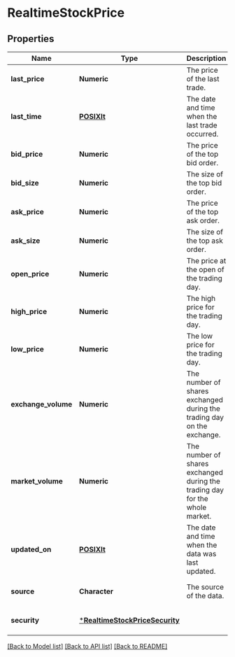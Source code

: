 # RealtimeStockPrice

## Properties
Name | Type | Description | Notes
------------ | ------------- | ------------- | -------------
**last_price** | **Numeric** | The price of the last trade. | [optional] [default to null]
**last_time** | [**POSIXlt**](POSIXlt.md) | The date and time when the last trade occurred. | [optional] [default to null]
**bid_price** | **Numeric** | The price of the top bid order. | [optional] [default to null]
**bid_size** | **Numeric** | The size of the top bid order. | [optional] [default to null]
**ask_price** | **Numeric** | The price of the top ask order. | [optional] [default to null]
**ask_size** | **Numeric** | The size of the top ask order. | [optional] [default to null]
**open_price** | **Numeric** | The price at the open of the trading day. | [optional] [default to null]
**high_price** | **Numeric** | The high price for the trading day. | [optional] [default to null]
**low_price** | **Numeric** | The low price for the trading day. | [optional] [default to null]
**exchange_volume** | **Numeric** | The number of shares exchanged during the trading day on the exchange. | [optional] [default to null]
**market_volume** | **Numeric** | The number of shares exchanged during the trading day for the whole market. | [optional] [default to null]
**updated_on** | [**POSIXlt**](POSIXlt.md) | The date and time when the data was last updated. | [optional] [default to null]
**source** | **Character** | The source of the data. | [optional] [default to null]
**security** | [***RealtimeStockPriceSecurity**](RealtimeStockPrice_security.md) |  | [optional] [default to null]

[[Back to Model list]](../README.md#documentation-for-models) [[Back to API list]](../README.md#documentation-for-api-endpoints) [[Back to README]](../README.md)


